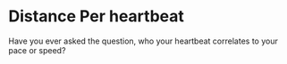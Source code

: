 # Distance Per heartbeat #
Have you ever asked the question, who your heartbeat correlates to your pace or speed?

